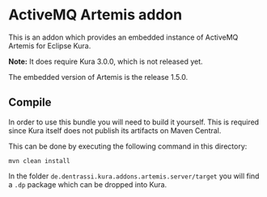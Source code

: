 # ActiveMQ Artemis addon

This is an addon which provides an embedded instance of ActiveMQ Artemis for Eclipse Kura.

**Note:** It does require Kura 3.0.0, which is not released yet.

The embedded version of Artemis is the release 1.5.0.

## Compile

In order to use this bundle you will need to build it yourself. This is required since Kura itself
does not publish its artifacts on Maven Central.

This can be done by executing the following command in this directory:

    mvn clean install
    
In the folder `de.dentrassi.kura.addons.artemis.server/target` you will find a `.dp` package which
can be dropped into Kura.